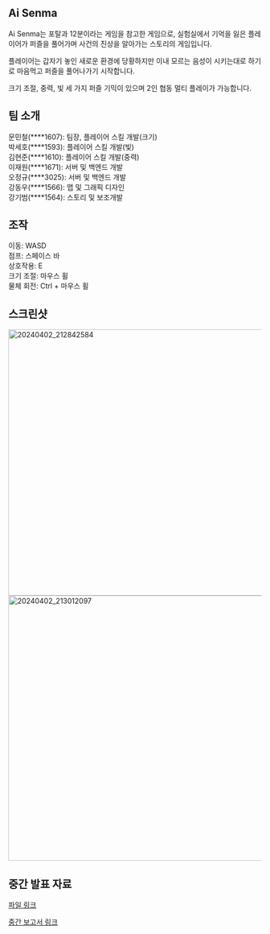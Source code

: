 ## Ai Senma

Ai Senma는 포탈과 12분이라는 게임을 참고한 게임으로, 실험실에서 기억을 잃은 플레이어가 퍼즐을 풀어가며 사건의 진상을 알아가는 스토리의 게임입니다.   

플레이어는 갑자기 놓인 새로운 환경에 당황하지만 이내 모르는 음성이 시키는대로 하기로 마음먹고 퍼즐을 풀어나가기 시작합니다. 

크기 조절, 중력, 빛 세 가지 퍼즐 기믹이 있으며 2인 협동 멀티 플레이가 가능합니다. 

## 팀 소개

문민철(\*\*\*\*1607): 팀장, 플레이어 스킬 개발(크기)  
박세호(\*\*\*\*1593): 플레이어 스킬 개발(빛)   
김현준(\*\*\*\*1610): 플레이어 스킬 개발(중력)  
이재원(\*\*\*\*1671): 서버 및 백엔드 개발  
오정규(\*\*\*\*3025): 서버 및 백엔드 개발  
강동우(\*\*\*\*1566): 맵 및 그래픽 디자인  
강기범(\*\*\*\*1564): 스토리 및 보조개발  

## 조작
이동: WASD  
점프: 스페이스 바  
상호작용: E  
크기 조절: 마우스 휠  
물체 회전: Ctrl + 마우스 휠  


## 스크린샷
<img width="529" alt="20240402_212842584" src="https://github.com/kookmin-sw/capstone-2024-36/assets/36731857/3b670a27-69ee-4f52-b573-653c720dd376">

<img width="527" alt="20240402_213012097" src="https://github.com/kookmin-sw/capstone-2024-36/assets/36731857/1051cc27-b264-47a8-9013-aeccce17ffc1">

## 중간 발표 자료
[파일 링크](https://github.com/kookmin-sw/capstone-2024-36/blob/master/%EC%A4%91%EA%B0%84_%EB%B0%9C%ED%91%9C%EC%9E%90%EB%A3%8C.pdf)
  

[중간 보고서 링크](https://github.com/kookmin-sw/capstone-2024-36/blob/master/%EC%A4%91%EA%B0%84%EB%B3%B4%EA%B3%A0%EC%84%9C.pdf)
